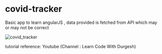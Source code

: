 # covid-tracker

Basic app  to learn angularJS , data provided is fetched from API which may or may not be correct

![covid_tracker](https://user-images.githubusercontent.com/14360182/132207368-eef50957-ef7e-4e10-9f6d-ed5d7ac8ea53.jpg)


tutorial reference: Youtube (Channel : Learn Code With Durgesh)


